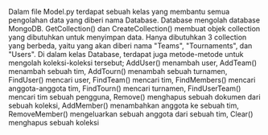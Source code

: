 Dalam file Model.py terdapat sebuah kelas yang membantu semua pengolahan data yang diberi nama Database. Database mengolah database MongoDB. GetCollection() dan CreateCollection() membuat objek collection yang dibutuhkan untuk menyimpan data. Hanya dibutuhkan 3 collection yang berbeda, yaitu yang akan diberi nama "Teams", "Tournaments", dan "Users".
Di dalam kelas Database, terdapat juga metode-metode untuk mengolah koleksi-koleksi tersebut;
AddUser() menambah user,
AddTeam() menambah sebuah tim,
AddTourn() menambah sebuah turnamen,
FindUser() mencari user,
FindTeam() mencari tim,
FindMembers() mencari anggota-anggota tim,
FindTourn() mencari turnamen,
FindUserTeam() mencari tim sebuah pengguna,
Remove() menghapus sebuah dokumen dari sebuah koleksi,
AddMember() menambahkan anggota ke sebuah tim,
RemoveMember() mengeluarkan sebuah anggota dari sebuah tim,
Clear() menghapus sebuah koleksi